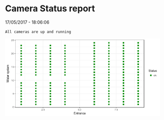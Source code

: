 Camera Status report
================
17/05/2017 - 18:06:06

    All cameras are up and running

![](camreport_files/figure-markdown_github/unnamed-chunk-2-1.png)
